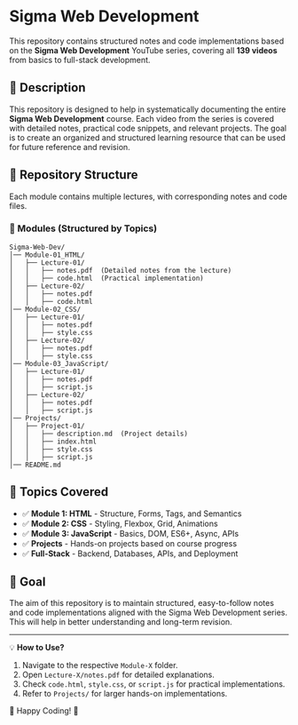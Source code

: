 # Sigma Web Development

This repository contains structured notes and code implementations based on the **Sigma Web Development** YouTube series, covering all **139 videos** from basics to full-stack development.

## 📌 Description
This repository is designed to help in systematically documenting the entire **Sigma Web Development** course. Each video from the series is covered with detailed notes, practical code snippets, and relevant projects. The goal is to create an organized and structured learning resource that can be used for future reference and revision.

## 📌 Repository Structure
Each module contains multiple lectures, with corresponding notes and code files.

### 📂 Modules (Structured by Topics)
```
Sigma-Web-Dev/
│── Module-01_HTML/
│   ├── Lecture-01/
│   │   ├── notes.pdf  (Detailed notes from the lecture)
│   │   ├── code.html  (Practical implementation)
│   ├── Lecture-02/
│   │   ├── notes.pdf
│   │   ├── code.html
│── Module-02_CSS/
│   ├── Lecture-01/
│   │   ├── notes.pdf
│   │   ├── style.css
│   ├── Lecture-02/
│   │   ├── notes.pdf
│   │   ├── style.css
│── Module-03_JavaScript/
│   ├── Lecture-01/
│   │   ├── notes.pdf
│   │   ├── script.js
│   ├── Lecture-02/
│   │   ├── notes.pdf
│   │   ├── script.js
│── Projects/
│   ├── Project-01/
│   │   ├── description.md  (Project details)
│   │   ├── index.html
│   │   ├── style.css
│   │   ├── script.js
│── README.md
```

## 🚀 Topics Covered
- ✅ **Module 1: HTML** - Structure, Forms, Tags, and Semantics
- ✅ **Module 2: CSS** - Styling, Flexbox, Grid, Animations
- ✅ **Module 3: JavaScript** - Basics, DOM, ES6+, Async, APIs
- ✅ **Projects** - Hands-on projects based on course progress
- ✅ **Full-Stack** - Backend, Databases, APIs, and Deployment

## 🎯 Goal
The aim of this repository is to maintain structured, easy-to-follow notes and code implementations aligned with the Sigma Web Development series. This will help in better understanding and long-term revision.

---
💡 **How to Use?**
1. Navigate to the respective `Module-X` folder.
2. Open `Lecture-X/notes.pdf` for detailed explanations.
3. Check `code.html`, `style.css`, or `script.js` for practical implementations.
4. Refer to `Projects/` for larger hands-on implementations.

🚀 Happy Coding! 🎯
